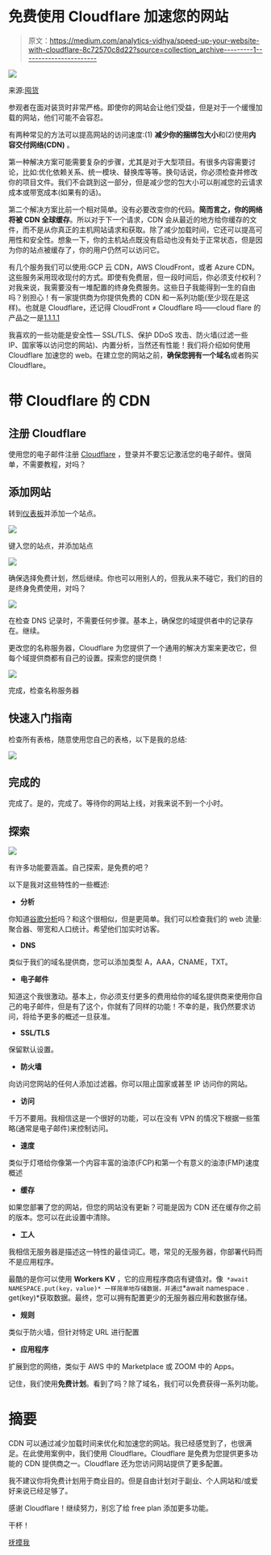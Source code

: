 # 免费使用 Cloudflare 加速您的网站

> 原文：<https://medium.com/analytics-vidhya/speed-up-your-website-with-cloudflare-8c72570c8d22?source=collection_archive---------1----------------------->

![](img/cfa497ee507932731ea564ef4c32ede7.png)

来源:[囤货](https://stockup.sitebuilderreport.com/)

参观者在面对装货时非常严格。即使你的网站会让他们受益，但是对于一个缓慢加载的网站，他们可能不会容忍。

有两种常见的方法可以提高网站的访问速度:(1) **减少你的捆绑包大小**和(2)使用**内容交付网络(CDN)** 。

第一种解决方案可能需要复杂的步骤，尤其是对于大型项目。有很多内容需要讨论，比如:优化依赖关系、统一模块、替换库等等。换句话说，你必须检查并修改你的项目文件。我们不会跳到这一部分，但是减少您的包大小可以削减您的云请求成本或带宽成本(如果有的话)。

第二个解决方案比前一个相对简单。没有必要改变你的代码。**简而言之，你的网络将被 CDN 全球缓存**。所以对于下一个请求，CDN 会从最近的地方给你缓存的文件，而不是从你真正的主机网站请求和获取。除了减少加载时间，它还可以提高可用性和安全性。想象一下，你的主机站点既没有启动也没有处于正常状态，但是因为你的站点被缓存了，你的用户仍然可以访问它。

有几个服务我们可以使用:GCP 云 CDN，AWS CloudFront，或者 Azure CDN。这些服务采用现收现付的方式。即使有免费层，但一段时间后，你必须支付权利？对我来说，我需要没有一堆配置的终身免费服务。这些日子我能得到一生的自由吗？别担心！有一家提供商为你提供免费的 CDN 和一系列功能(至少现在是这样)。也就是 Cloudflare，还记得 CloudFront ≠ Cloudflare 吗——cloud flare 的产品之一是[1.1.1.1](http://1.1.1.1)

我喜欢的一些功能是安全性— SSL/TLS、保护 DDoS 攻击、防火墙(过滤一些 IP、国家等以访问您的网站)、内置分析，当然还有性能！我们将介绍如何使用 Cloudflare 加速您的 web。在建立您的网站之前，**确保您拥有一个域名**或者购买 Cloudflare。

# 带 Cloudflare 的 CDN

## 注册 Cloudflare

使用您的电子邮件注册 [Cloudflare](https://cloudflare.com/) ，登录并不要忘记激活您的电子邮件。很简单，不需要教程，对吗？

## 添加网站

转到[仪表板](https://dash.cloudflare.com/)并添加一个站点。

![](img/ff3a276f7e768358195900ff0f41e137.png)

键入您的站点，并添加站点

![](img/cced8ab6654de7ee0d0695027d56f770.png)

确保选择免费计划，然后继续。你也可以用别人的，但我从来不碰它，我们的目的是终身免费使用，对吗？

![](img/92bf26cee965476ef5c820a16bb67937.png)

在检查 DNS 记录时，不需要任何步骤。基本上，确保您的域提供者中的记录存在。继续。

更改您的名称服务器，Cloudflare 为您提供了一个通用的解决方案来更改它，但每个域提供商都有自己的设置。探索您的提供商！

![](img/1860d2156f911a2e4d8ff9b5e26013af.png)

完成，检查名称服务器

## 快速入门指南

检查所有表格，随意使用您自己的表格，以下是我的总结:

![](img/b558a0be4c3ac22a0f127622f52fa435.png)

## 完成的

完成了。是的，完成了。等待你的网站上线，对我来说不到一个小时。

## 探索

![](img/c87be1a8288ee954f24fb3db4ca1814a.png)

有许多功能要涵盖。自己探索，是免费的吧？

以下是我对这些特性的一些概述:

*   **分析**

你知道[谷歌分析](https://analytics.google.com/)吗？和这个很相似，但是更简单。我们可以检查我们的 web 流量:聚合器、带宽和人口统计。希望他们加实时访客。

*   **DNS**

类似于我们的域名提供商，您可以添加类型 A，AAA，CNAME，TXT。

*   **电子邮件**

知道这个我很激动。基本上，你必须支付更多的费用给你的域名提供商来使用你自己的电子邮件，但是有了这个，你就有了同样的功能！不幸的是，我仍然要求访问，将给予更多的概述一旦获准。

*   **SSL/TLS**

保留默认设置。

*   **防火墙**

向访问您网站的任何人添加过滤器。你可以阻止国家或甚至 IP 访问你的网站。

*   **访问**

千万不要用。我相信这是一个很好的功能，可以在没有 VPN 的情况下根据一些策略(通常是电子邮件)来控制访问。

*   **速度**

类似于灯塔给你像第一个内容丰富的油漆(FCP)和第一个有意义的油漆(FMP)速度概述

*   **缓存**

如果您部署了您的网站，但您的网站没有更新？可能是因为 CDN 还在缓存你之前的版本。您可以在此设置中清除。

*   **工人**

我相信无服务器是描述这一特性的最佳词汇。嗯，常见的无服务器，你部署代码而不是应用程序。

最酷的是你可以使用 **Workers KV** ，它的应用程序商店有键值对。像` *await NAMESPACE.put(key，value)* 一样简单地存储数据，并通过`*await namespace . get(key)*获取数据。最终，您可以拥有配置更少的无服务器应用和数据存储。

*   **规则**

类似于防火墙，但针对特定 URL 进行配置

*   **应用程序**

扩展到您的网络，类似于 AWS 中的 Marketplace 或 ZOOM 中的 Apps。

记住，我们使用**免费计划**。看到了吗？除了域名，我们可以免费获得一系列功能。

# 摘要

CDN 可以通过减少加载时间来优化和加速您的网站。我已经感觉到了，也很满足。在此使用案例中，我们使用 Cloudflare。Cloudflare 是免费为您提供更多功能的 CDN 提供商之一。Cloudflare 还为您访问网站提供了更多配置。

我不建议你将免费计划用于商业目的。但是自由计划对于副业、个人网站和/或爱好来说已经足够了。

感谢 Cloudflare！继续努力，别忘了给 free plan 添加更多功能。

干杯！

[抚摸我](https://ilhamsyahids.com/)